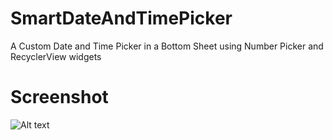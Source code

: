 # SmartDateAndTimePicker
A Custom Date and Time Picker in a Bottom Sheet using Number Picker and RecyclerView widgets

# Screenshot
![Alt text](https://cloud.githubusercontent.com/assets/8416306/26716375/c5eada1c-4796-11e7-80f3-e11086a4520d.png)

